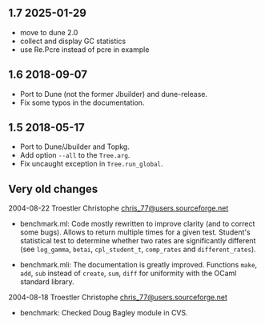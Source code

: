 
1.7 2025-01-29
--------------

- move to dune 2.0
- collect and display GC statistics
- use Re.Pcre instead of pcre in example

1.6 2018-09-07
--------------

- Port to Dune (not the former Jbuilder) and dune-release.
- Fix some typos in the documentation.

1.5 2018-05-17
--------------

- Port to Dune/Jbuilder and Topkg.
- Add option `--all` to the `Tree.arg`.
- Fix uncaught exception in `Tree.run_global`.



Very old changes
----------------

2004-08-22  Troestler Christophe  <chris_77@users.sourceforge.net>

* benchmark.ml: Code mostly rewritten to improve clarity (and to
  correct some bugs).  Allows to return multiple times for a given
  test.  Student's statistical test to determine whether two rates
  are significantly different (see `log_gamma`, `betai`,
  `cpl_student_t`, `comp_rates` and `different_rates`).

* benchmark.mli: The documentation is greatly improved.  Functions
  `make`, `add`, `sub` instead of `create`, `sum`, `diff` for
  uniformity with the OCaml standard library.

2004-08-18  Troestler Christophe  <chris_77@users.sourceforge.net>

* benchmark: Checked Doug Bagley module in CVS.
